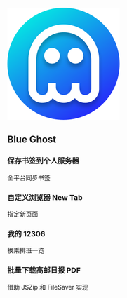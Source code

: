 ![BlueGhost](./static/img/icon.svg)

## Blue Ghost

### 保存书签到个人服务器

全平台同步书签

### 自定义浏览器 New Tab

指定新页面

### 我的 12306

换乘排班一览

### 批量下载高邮日报 PDF

借助 JSZip 和 FileSaver 实现